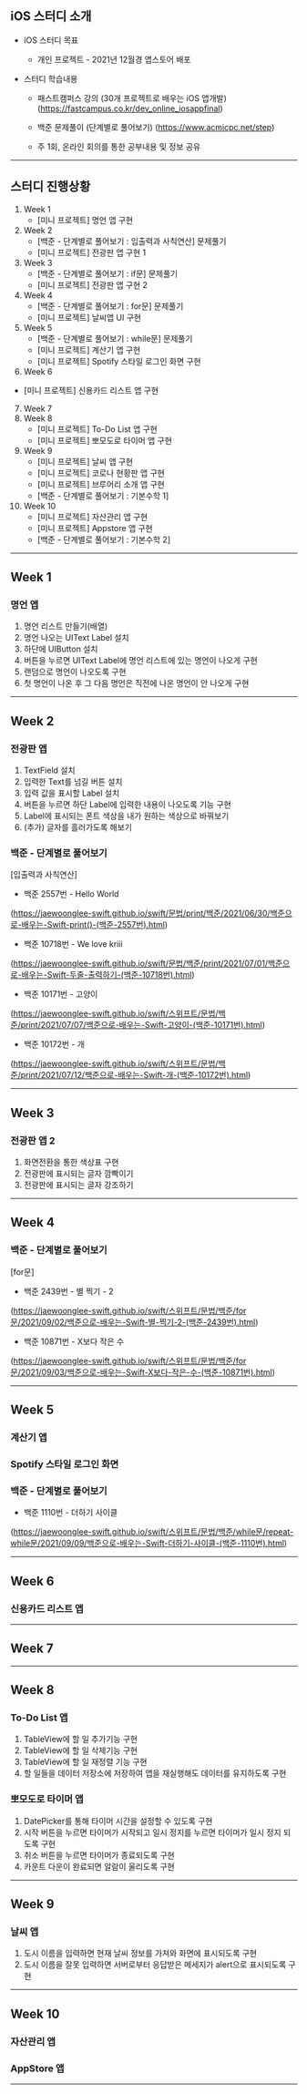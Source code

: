 ## iOS 스터디 소개

- iOS 스터디 목표

  - 개인 프로젝트 - 2021년 12월경 앱스토어 배포

- 스터디 학습내용

  - 패스트캠퍼스 강의 (30개 프로젝트로 배우는 iOS 앱개발)
    (https://fastcampus.co.kr/dev_online_iosappfinal)

  - 백준 문제풀이 (단계별로 풀어보기)
    (https://www.acmicpc.net/step)
  - 주 1회, 온라인 회의를 통한 공부내용 및 정보 공유

------------------





## 스터디 진행상황

1. Week 1
   - [미니 프로젝트] 명언 앱 구현
2. Week 2
   - [백준 - 단계별로 풀어보기 : 입출력과 사칙연산] 문제풀기
   - [미니 프로젝트] 전광판 앱  구현 1
3. Week 3
   - [백준 - 단계별로 풀어보기 : if문] 문제풀기
   - [미니 프로젝트] 전광판 앱 구현 2
4. Week 4
   - [백준 - 단계별로 풀어보기 : for문] 문제풀기
   - [미니 프로젝트] 날씨앱 UI 구현
5. Week 5
   - [백준 - 단계별로 풀어보기 : while문] 문제풀기
   - [미니 프로젝트] 계산기 앱 구현
   - [미니 프로젝트] Spotify 스타일 로그인 화면 구현
6.  Week 6

   - [미니 프로젝트] 신용카드 리스트 앱 구현
7. Week 7
8. Week 8
   - [미니 프로젝트] To-Do List 앱 구현
   - [미니 프로젝트] 뽀모도로 타이머 앱 구현
9. Week 9
   - [미니 프로젝트] 날씨 앱 구현
   - [미니 프로젝트] 코로나 현황판 앱 구현
   - [미니 프로젝트] 브루어리 소개 앱 구현
   - [백준 - 단계별로 풀어보기 : 기본수학 1]
10. Week 10
    - [미니 프로젝트] 자산관리 앱 구현
    - [미니 프로젝트] Appstore 앱 구현
    - [백준 - 단계별로 풀어보기 : 기본수학 2]

-------------------------





## Week 1

### 명언 앱

1. 명언 리스트 만들기(배열)
2. 명언 나오는 UIText Label 설치
3. 하단에 UIButton 설치
4. 버튼을 누르면 UIText Label에 명언 리스트에 있는 명언이 나오게 구현
5. 랜덤으로 명언이 나오도록 구현
6. 첫 명언이 나온 후 그 다음 명언은 직전에 나온 명언이 안 나오게 구현

---





## Week 2

### 전광판 앱

1. TextField 설치
2. 입력한 Text를 넘길 버튼 설치
3. 입력 값을 표시할 Label 설치
4. 버튼을 누르면 하단 Label에 입력한 내용이 나오도록 기능 구현
5. Label에 표시되는 폰트 색상을 내가 원하는 색상으로 바꿔보기
6. (추가) 글자를 흘러가도록 해보기



### 백준 - 단계별로 풀어보기

[입출력과 사칙연산]

- 백준 2557번 - Hello World

(https://jaewoonglee-swift.github.io/swift/문법/print/백준/2021/06/30/백준으로-배우는-Swift-print()-(백준-2557번).html)

- 백준 10718번 - We love kriii

(https://jaewoonglee-swift.github.io/swift/문법/백준/print/2021/07/01/백준으로-배우는-Swift-두줄-출력하기-(백준-10718번).html)

- 백준 10171번 - 고양이

(https://jaewoonglee-swift.github.io/swift/스위프트/문법/백준/print/2021/07/07/백준으로-배우는-Swift-고양이-(백준-10171번).html)

- 백준 10172번 - 개

(https://jaewoonglee-swift.github.io/swift/스위프트/문법/백준/print/2021/07/12/백준으로-배우는-Swift-개-(백준-10172번).html)

---





## Week 3

### 전광판 앱 2

1. 화면전환을 통한 색상표 구현
2. 전광판에 표시되는 글자 깜빡이기
3. 전광판에 표시되는 글자 강조하기

---





## Week 4

### 백준 - 단계별로 풀어보기

[for문]

- 백준 2439번 - 별 찍기 - 2

(https://jaewoonglee-swift.github.io/swift/스위프트/문법/백준/for문/2021/09/02/백준으로-배우는-Swift-별-찍기-2-(백준-2439번).html)

- 백준 10871번 - X보다 작은 수

(https://jaewoonglee-swift.github.io/swift/스위프트/문법/백준/for문/2021/09/03/백준으로-배우는-Swift-X보다-작은-수-(백준-10871번).html)

---





## Week 5

### 계산기 앱



### Spotify 스타일 로그인 화면



### 백준 - 단계별로 풀어보기

- 백준 1110번 - 더하기 사이클

(https://jaewoonglee-swift.github.io/swift/스위프트/문법/백준/while문/repeat-while문/2021/09/09/백준으로-배우는-Swift-더하기-사이클-(백준-1110번).html)

---





## Week 6

### 신용카드 리스트 앱

-----------------------





## Week 7

------------------------





## Week 8

### To-Do List 앱

1. TableView에 할 일 추가기능 구현
2. TableView에 할 일 삭제기능 구현
3. TableView에 할 일 재정렬 기능 구현
4. 할 일들을 데이터 저장소에 저장하여 앱을 재실행해도 데이터를 유지하도록 구현



### 뽀모도로 타이머 앱

1. DatePicker를 통해 타이머 시간을 설정할 수 있도록 구현
2. 시작 버튼을 누르면 타이머가 시작되고 일시 정지를 누르면 타이머가 일시 정지 되도록 구현
3. 취소 버튼을 누르면 타이머가 종료되도록 구현
4. 카운트 다운이 완료되면 알람이 울리도록 구현

----------------------





## Week 9

### 날씨 앱

1. 도시 이름을 입력하면 현재 날씨 정보를 가져와 화면에 표시되도록 구현
2. 도시 이름을 잘못 입력하면 서버로부터 응답받은 메세지가 alert으로 표시되도록 구현

-----------------





## Week 10

### 자산관리 앱



### AppStore 앱

------------------

